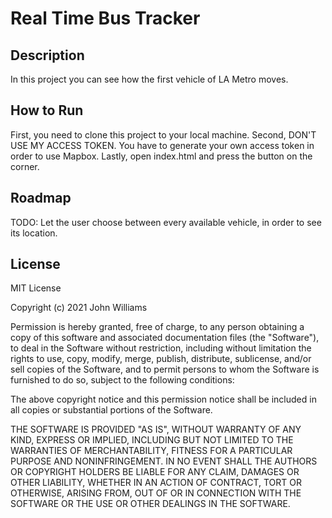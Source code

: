 # Real Time Bus Tracker

## Description
In this project you can see how the first vehicle of LA Metro moves.

## How to Run
First, you need to clone this project to your local machine.
Second, DON'T USE MY ACCESS TOKEN. You have to generate your own access token in order to use Mapbox.
Lastly, open index.html and press the button on the corner.

## Roadmap
TODO: Let the user choose between every available vehicle, in order to see its location.

## License
MIT License

Copyright (c) 2021 John Williams

Permission is hereby granted, free of charge, to any person obtaining a copy
of this software and associated documentation files (the "Software"), to deal
in the Software without restriction, including without limitation the rights
to use, copy, modify, merge, publish, distribute, sublicense, and/or sell
copies of the Software, and to permit persons to whom the Software is
furnished to do so, subject to the following conditions:

The above copyright notice and this permission notice shall be included in all
copies or substantial portions of the Software.

THE SOFTWARE IS PROVIDED "AS IS", WITHOUT WARRANTY OF ANY KIND, EXPRESS OR
IMPLIED, INCLUDING BUT NOT LIMITED TO THE WARRANTIES OF MERCHANTABILITY,
FITNESS FOR A PARTICULAR PURPOSE AND NONINFRINGEMENT. IN NO EVENT SHALL THE
AUTHORS OR COPYRIGHT HOLDERS BE LIABLE FOR ANY CLAIM, DAMAGES OR OTHER
LIABILITY, WHETHER IN AN ACTION OF CONTRACT, TORT OR OTHERWISE, ARISING FROM,
OUT OF OR IN CONNECTION WITH THE SOFTWARE OR THE USE OR OTHER DEALINGS IN THE
SOFTWARE.
